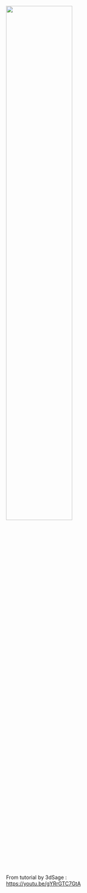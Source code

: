 
<img src="Media/A3C0409B-E58F-48D1-B07C-EA1D0502ADF7.jpeg" width="60%"><br><br>


From tutorial by 3dSage :<br>
https://youtu.be/gYRrGTC7GtA
